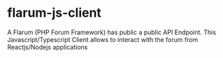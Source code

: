 # flarum-js-client
A Flarum (PHP Forum Framework) has public a public API Endpoint. This Javascript/Typescript Client allows to interact with the forum from Reactjs/Nodejs applications
